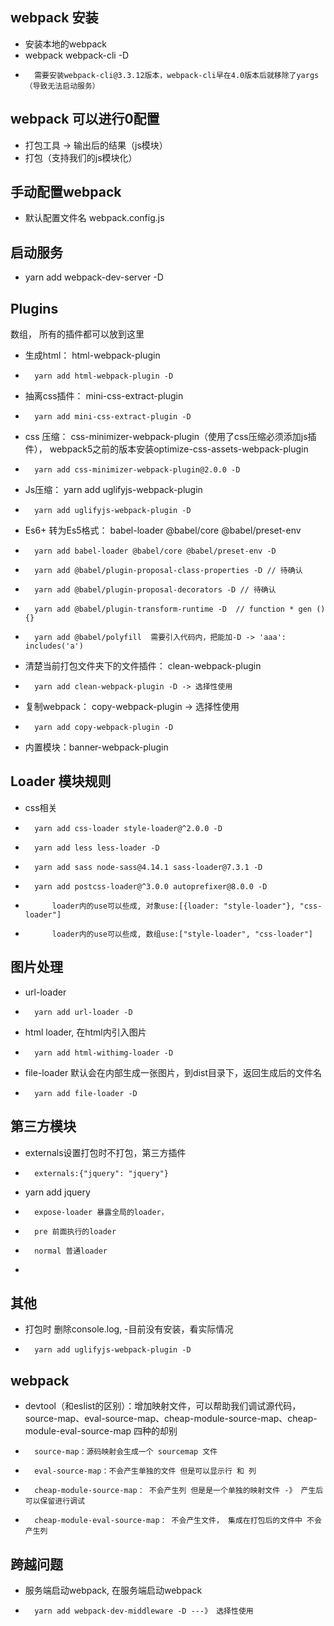 ## webpack 安装
-   安装本地的webpack
-   webpack webpack-cli -D
-       需要安装webpack-cli@3.3.12版本，webpack-cli早在4.0版本后就移除了yargs（导致无法启动服务）

## webpack 可以进行0配置
-   打包工具 -> 输出后的结果（js模块）
-   打包（支持我们的js模块化）

## 手动配置webpack
-   默认配置文件名 webpack.config.js

##  启动服务
-   yarn add webpack-dev-server -D

## Plugins
数组， 所有的插件都可以放到这里
-   生成html： html-webpack-plugin
-       yarn add html-webpack-plugin -D
-   抽离css插件： mini-css-extract-plugin
-       yarn add mini-css-extract-plugin -D
-   css 压缩： css-minimizer-webpack-plugin（使用了css压缩必须添加js插件）， webpack5之前的版本安装optimize-css-assets-webpack-plugin
-       yarn add css-minimizer-webpack-plugin@2.0.0 -D
-   Js压缩： yarn add uglifyjs-webpack-plugin
-       yarn add uglifyjs-webpack-plugin -D
-   Es6+ 转为Es5格式： babel-loader @babel/core @babel/preset-env
-       yarn add babel-loader @babel/core @babel/preset-env -D
-       yarn add @babel/plugin-proposal-class-properties -D // 待确认
-       yarn add @babel/plugin-proposal-decorators -D // 待确认
-       yarn add @babel/plugin-transform-runtime -D  // function * gen () {}
-       yarn add @babel/polyfill  需要引入代码内，把能加-D -> 'aaa': includes('a')
-   清楚当前打包文件夹下的文件插件： clean-webpack-plugin
-       yarn add clean-webpack-plugin -D -> 选择性使用
-   复制webpack：  copy-webpack-plugin  -> 选择性使用
-       yarn add copy-webpack-plugin -D
-   内置模块：banner-webpack-plugin 

## Loader 模块规则
-   css相关
-       yarn add css-loader style-loader@^2.0.0 -D
-       yarn add less less-loader -D
-       yarn add sass node-sass@4.14.1 sass-loader@7.3.1 -D
-       yarn add postcss-loader@^3.0.0 autoprefixer@8.0.0 -D
-           loader内的use可以些成, 对象use:[{loader: "style-loader"}, "css-loader"]
-           loader内的use可以些成, 数组use:["style-loader", "css-loader"] 

## 图片处理 
-   url-loader
-       yarn add url-loader -D
-   html loader, 在html内引入图片
-       yarn add html-withimg-loader -D
-   file-loader 默认会在内部生成一张图片，到dist目录下，返回生成后的文件名
-       yarn add file-loader -D

## 第三方模块
-   externals设置打包时不打包，第三方插件
-       externals:{"jquery": "jquery"}
-   yarn add jquery
-       expose-loader 暴露全局的loader， 
-       pre 前面执行的loader
-       normal 普通loader
-       

## 其他
-   打包时 删除console.log,  -目前没有安装，看实际情况
-       yarn add uglifyjs-webpack-plugin -D

## webpack
-   devtool（和eslist的区别）：增加映射文件，可以帮助我们调试源代码， source-map、eval-source-map、cheap-module-source-map、cheap-module-eval-source-map 四种的却别
-       source-map：源码映射会生成一个 sourcemap 文件   
-       eval-source-map：不会产生单独的文件 但是可以显示行 和 列  
-       cheap-module-source-map： 不会产生列 但是是一个单独的映射文件 -》 产生后可以保留进行调试
-       cheap-module-eval-source-map： 不会产生文件， 集成在打包后的文件中 不会产生列


## 跨越问题
-   服务端启动webpack, 在服务端启动webpack
-       yarn add webpack-dev-middleware -D ---》 选择性使用